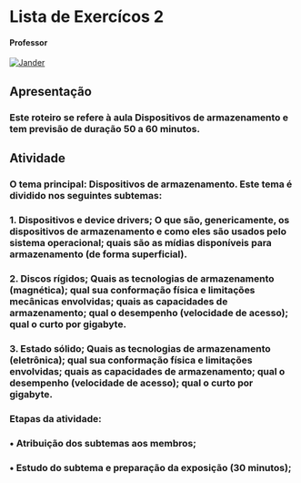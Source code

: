 # Lista de Exercícos 2

#### Professor
[![Jander](https://img.shields.io/badge/Jander_Moreira-%2300599C.svg?style=for-the-badge&logo=GoogleScholar&logoColor=white)](https://site.dc.ufscar.br/docente/5cee7b2948365a001679f746)

## Apresentação
### Este roteiro se refere à aula Dispositivos de armazenamento e tem previsão de duração 50 a 60 minutos.

## Atividade
### O tema principal: Dispositivos de armazenamento. Este tema é dividido nos seguintes subtemas:
### 1. Dispositivos e device drivers; O que são, genericamente, os dispositivos de armazenamento e como eles são usados pelo sistema operacional; quais são as mídias disponíveis para armazenamento (de forma superficial).
### 2. Discos rígidos; Quais as tecnologias de armazenamento (magnética); qual sua conformação física e limitações mecânicas envolvidas; quais as capacidades de armazenamento; qual o desempenho (velocidade de acesso); qual o curto por gigabyte.
### 3. Estado sólido; Quais as tecnologias de armazenamento (eletrônica); qual sua conformação física e limitações envolvidas; quais as capacidades de armazenamento; qual o desempenho (velocidade de acesso); qual o curto por gigabyte.
### Etapas da atividade:
### • Atribuição dos subtemas aos membros;
### • Estudo do subtema e preparação da exposição (30 minutos);
